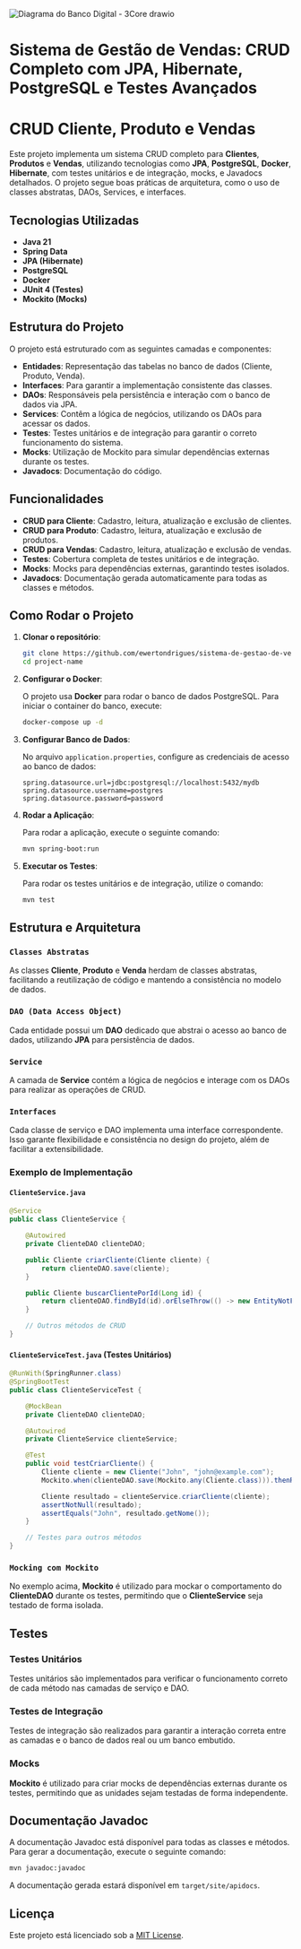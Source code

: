 ![Diagrama do Banco Digital - 3Core drawio](https://github.com/user-attachments/assets/38cdd3a3-fdba-413c-9979-4c1375c32c6b)


# Sistema de Gestão de Vendas: CRUD Completo com JPA, Hibernate, PostgreSQL e Testes Avançados


# CRUD Cliente, Produto e Vendas

Este projeto implementa um sistema CRUD completo para **Clientes**, **Produtos** e **Vendas**, utilizando tecnologias como **JPA**, **PostgreSQL**, **Docker**, **Hibernate**, com testes unitários e de integração, mocks, e Javadocs detalhados. O projeto segue boas práticas de arquitetura, como o uso de classes abstratas, DAOs, Services, e interfaces.

## Tecnologias Utilizadas

- **Java 21**
- **Spring Data**
- **JPA (Hibernate)**
- **PostgreSQL**
- **Docker**
- **JUnit 4 (Testes)**
- **Mockito (Mocks)**

## Estrutura do Projeto

O projeto está estruturado com as seguintes camadas e componentes:

- **Entidades**: Representação das tabelas no banco de dados (Cliente, Produto, Venda).
- **Interfaces**: Para garantir a implementação consistente das classes.
- **DAOs**: Responsáveis pela persistência e interação com o banco de dados via JPA.
- **Services**: Contêm a lógica de negócios, utilizando os DAOs para acessar os dados.
- **Testes**: Testes unitários e de integração para garantir o correto funcionamento do sistema.
- **Mocks**: Utilização de Mockito para simular dependências externas durante os testes.
- **Javadocs**: Documentação do código.

## Funcionalidades

- **CRUD para Cliente**: Cadastro, leitura, atualização e exclusão de clientes.
- **CRUD para Produto**: Cadastro, leitura, atualização e exclusão de produtos.
- **CRUD para Vendas**: Cadastro, leitura, atualização e exclusão de vendas.
- **Testes**: Cobertura completa de testes unitários e de integração.
- **Mocks**: Mocks para dependências externas, garantindo testes isolados.
- **Javadocs**: Documentação gerada automaticamente para todas as classes e métodos.

## Como Rodar o Projeto

1. **Clonar o repositório**:

   ```bash
   git clone https://github.com/ewertondrigues/sistema-de-gestao-de-vendas-crud-completo-com-jpa-hibernate-postgre-sql-e-testes-avan-ados.git
   cd project-name
   ```

2. **Configurar o Docker**:

   O projeto usa **Docker** para rodar o banco de dados PostgreSQL. Para iniciar o container do banco, execute:

   ```bash
   docker-compose up -d
   ```

3. **Configurar Banco de Dados**:

   No arquivo `application.properties`, configure as credenciais de acesso ao banco de dados:

   ```properties
   spring.datasource.url=jdbc:postgresql://localhost:5432/mydb
   spring.datasource.username=postgres
   spring.datasource.password=password
   ```

4. **Rodar a Aplicação**:

   Para rodar a aplicação, execute o seguinte comando:

   ```bash
   mvn spring-boot:run
   ```

5. **Executar os Testes**:

   Para rodar os testes unitários e de integração, utilize o comando:

   ```bash
   mvn test
   ```

## Estrutura e Arquitetura

### `Classes Abstratas`

As classes **Cliente**, **Produto** e **Venda** herdam de classes abstratas, facilitando a reutilização de código e mantendo a consistência no modelo de dados.

### `DAO (Data Access Object)`

Cada entidade possui um **DAO** dedicado que abstrai o acesso ao banco de dados, utilizando **JPA** para persistência de dados.

### `Service`

A camada de **Service** contém a lógica de negócios e interage com os DAOs para realizar as operações de CRUD.

### `Interfaces`

Cada classe de serviço e DAO implementa uma interface correspondente. Isso garante flexibilidade e consistência no design do projeto, além de facilitar a extensibilidade.

### Exemplo de Implementação

#### `ClienteService.java`

```java
@Service
public class ClienteService {

    @Autowired
    private ClienteDAO clienteDAO;

    public Cliente criarCliente(Cliente cliente) {
        return clienteDAO.save(cliente);
    }

    public Cliente buscarClientePorId(Long id) {
        return clienteDAO.findById(id).orElseThrow(() -> new EntityNotFoundException("Cliente não encontrado"));
    }

    // Outros métodos de CRUD
}
```

#### `ClienteServiceTest.java` (Testes Unitários)

```java
@RunWith(SpringRunner.class)
@SpringBootTest
public class ClienteServiceTest {

    @MockBean
    private ClienteDAO clienteDAO;

    @Autowired
    private ClienteService clienteService;

    @Test
    public void testCriarCliente() {
        Cliente cliente = new Cliente("John", "john@example.com");
        Mockito.when(clienteDAO.save(Mockito.any(Cliente.class))).thenReturn(cliente);

        Cliente resultado = clienteService.criarCliente(cliente);
        assertNotNull(resultado);
        assertEquals("John", resultado.getNome());
    }

    // Testes para outros métodos
}
```

### `Mocking com Mockito`

No exemplo acima, **Mockito** é utilizado para mockar o comportamento do **ClienteDAO** durante os testes, permitindo que o **ClienteService** seja testado de forma isolada.

## Testes

### Testes Unitários

Testes unitários são implementados para verificar o funcionamento correto de cada método nas camadas de serviço e DAO.

### Testes de Integração

Testes de integração são realizados para garantir a interação correta entre as camadas e o banco de dados real ou um banco embutido.

### Mocks

**Mockito** é utilizado para criar mocks de dependências externas durante os testes, permitindo que as unidades sejam testadas de forma independente.

## Documentação Javadoc

A documentação Javadoc está disponível para todas as classes e métodos. Para gerar a documentação, execute o seguinte comando:

```bash
mvn javadoc:javadoc
```

A documentação gerada estará disponível em `target/site/apidocs`.

## Licença

Este projeto está licenciado sob a [MIT License](LICENSE).
```


